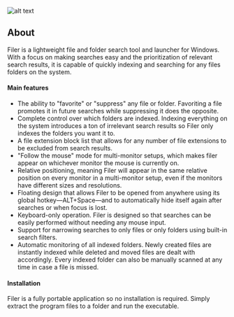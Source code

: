 ![alt text](http://nicowalker.com/Images/filer1.png "Filer Search Window")

## About
Filer is a lightweight file and folder search tool and launcher for Windows. With a focus on making searches easy and the prioritization of relevant search results, it is capable of quickly indexing and searching for any files folders on the system.

#### Main features

+ The ability to "favorite" or "suppress" any file or folder. Favoriting a file promotes it in future searches while suppressing it does the opposite.
+ Complete control over which folders are indexed. Indexing everything on the system introduces a ton of irrelevant search results so Filer only indexes the folders you want it to.
+ A file extension block list that allows for any number of file extensions to be excluded from search results.
+ "Follow the mouse" mode for multi-monitor setups, which makes filer appear on whichever monitor the mouse is currently on.
+ Relative positioning, meaning Filer will appear in the same relative position on every monitor in a multi-monitor setup, even if the monitors have different sizes and resolutions.
+ Floating design that allows Filer to be opened from anywhere using its global hotkey—ALT+Space—and to automatically hide itself again after searches or when focus is lost.
+ Keyboard-only operation. Filer is designed so that searches can be easily performed without needing any mouse input.
+ Support for narrowing searches to only files or only folders using built-in search filters.
+ Automatic monitoring of all indexed folders. Newly created files are instantly indexed while deleted and moved files are dealt with accordingly. Every indexed folder can also be manually scanned at any time in case a file is missed.

#### Installation
Filer is a fully portable application so no installation is required. Simply extract the program files to a folder and run the executable.
